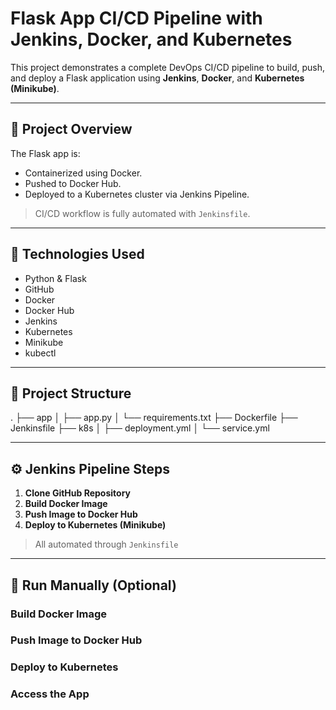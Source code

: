 # Flask App CI/CD Pipeline with Jenkins, Docker, and Kubernetes

This project demonstrates a complete DevOps CI/CD pipeline to build, push, and deploy a Flask application using **Jenkins**, **Docker**, and **Kubernetes (Minikube)**.

---

## 📌 Project Overview

The Flask app is:
- Containerized using Docker.
- Pushed to Docker Hub.
- Deployed to a Kubernetes cluster via Jenkins Pipeline.
  
> CI/CD workflow is fully automated with `Jenkinsfile`.

---

## 🧰 Technologies Used

- Python & Flask
- GitHub
- Docker
- Docker Hub
- Jenkins
- Kubernetes
- Minikube
- kubectl

---

## 📂 Project Structure

.
├── app
│ ├── app.py
│ └── requirements.txt
├── Dockerfile
├── Jenkinsfile
├── k8s
│ ├── deployment.yml
│ └── service.yml

---

## ⚙️ Jenkins Pipeline Steps

1. **Clone GitHub Repository**
2. **Build Docker Image**
3. **Push Image to Docker Hub**
4. **Deploy to Kubernetes (Minikube)**

> All automated through `Jenkinsfile`

---

## 🚀 Run Manually (Optional)

###  Build Docker Image
###  Push Image to Docker Hub
###  Deploy to Kubernetes
###  Access the App
   

